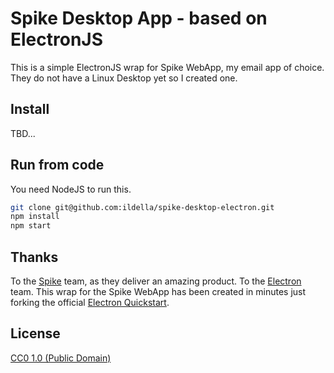 # Spike Desktop App - based on ElectronJS

This is a simple ElectronJS wrap for Spike WebApp, my email app of choice.
They do not have a Linux Desktop yet so I created one. 

## Install

TBD...

## Run from code

You need NodeJS to run this. 

```bash
git clone git@github.com:ildella/spike-desktop-electron.git
npm install
npm start
```

## Thanks

To the [Spike](https://www.spikenow.com) team, as they deliver an amazing product.
To the [Electron](https://electronjs.org) team. This wrap for the Spike WebApp has been created in minutes just forking the official [Electron Quickstart](https://github.com/electron/electron-quick-start). 

## License

[CC0 1.0 (Public Domain)](LICENSE.md)
